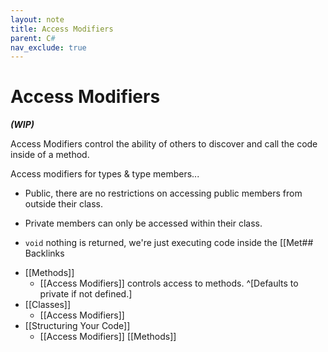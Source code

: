 ```yaml
---
layout: note
title: Access Modifiers
parent: C#
nav_exclude: true
---
```


# Access Modifiers
***(WIP)***

Access Modifiers control the ability of others to discover and call the code inside of a method.

Access modifiers for types & type members...

- Public, there are no restrictions on accessing public members from outside their class.

- Private members can only be accessed within their class.

- `void` nothing is returned, we're just executing code inside the [[Met## Backlinks
* [[Methods]]
	* [[Access Modifiers]] controls access to methods. ^[Defaults to private if not defined.] 
* [[Classes]]
	* [[Access Modifiers]]
* [[Structuring Your Code]]
	* [[Access Modifiers]]  [[Methods]]

